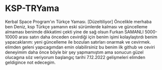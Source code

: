 # KSP-TRYama
Kerbal Space Program'ın Türkçe Yaması. [Düzeltiliyor]
Öncelikle merhaba ben Deniz, ksp Türkçe yamanın eski sürümlerde kalması ve güncelleme almaması benimde dikkatimi çekti yine de sağ olsun Furkan SAMANLI 
5000-10000 arası satırı daha önceden cevirdiği için benim işimi kolaylaştırdı benim yapacaklarım: yeni güncelleme ile bozulan satırları onarmak ve cevirmek.
elimden geleni yapıcagımdan emin olabilirsiniz bu benim ilk github ve ceviri deneyimim daha önce böyle bir şey yapmamıştım ama sonucun güzel olucagına söz veriyorum
başlangıç tarihi 7.12.2022 gelişmeleri elimden geldigince not edecegim.
